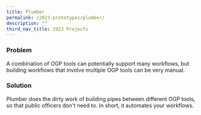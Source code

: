 ```yaml
---
title: Plumber
permalink: /2023-prototypes/plumber/
description: ""
third_nav_title: 2023 Projects
---
```


### Problem
A combination of OGP tools can potentially support many workflows, but building workflows that involve multiple OGP tools can be very manual.

### Solution
Plumber does the dirty work of building pipes between different OGP tools, so that public officers don't need to. In short, it automates your workflows.
